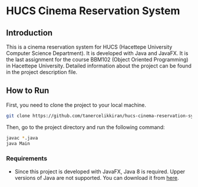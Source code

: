 # HUCS Cinema Reservation System

## Introduction

This is a cinema reservation system for HUCS (Hacettepe University Computer Science Department). It is developed with Java and JavaFX. It is the last assignment for the course BBM102 (Object Oriented Programming) in Hacettepe University. Detailed information about the project can be found in the project description file.

## How to Run

First, you need to clone the project to your local machine.

```bash
git clone https://github.com/tanercelikkiran/hucs-cinema-reservation-system.git
```

Then, go to the project directory and run the following command:

```bash
javac *.java
java Main
```

### Requirements

- Since this project is developed with JavaFX, Java 8 is required. Upper versions of Java are not supported. You can download it from [here](https://www.oracle.com/technetwork/java/javase/downloads/jdk8-downloads-2133151.html).
